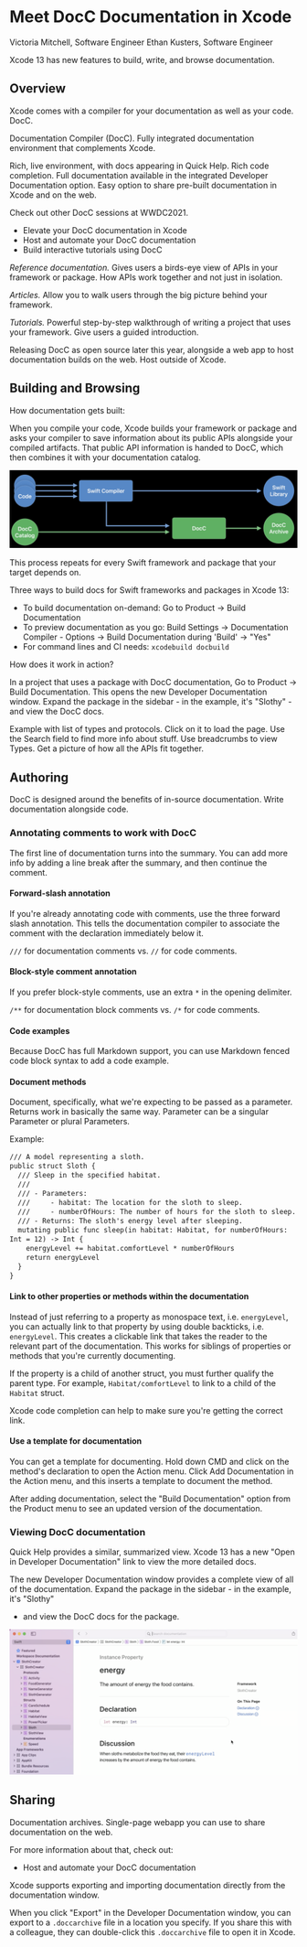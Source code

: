 # Meet DocC Documentation in Xcode

Victoria Mitchell, Software Engineer
Ethan Kusters, Software Engineer

Xcode 13 has new features to build, write, and browse documentation.

## Overview

Xcode comes with a compiler for your documentation as well as your code. DocC.

Documentation Compiler (DocC). Fully integrated documentation environment that
complements Xcode.

Rich, live environment, with docs appearing in Quick Help. Rich code completion.
Full documentation available in the integrated Developer Documentation option.
Easy option to share pre-built documentation in Xcode and on the web.

Check out other DocC sessions at WWDC2021.
- Elevate your DocC documentation in Xcode
- Host and automate your DocC documentation
- Build interactive tutorials using DocC

*Reference documentation.* Gives users a birds-eye view of APIs in your framework
or package. How APIs work together and not just in isolation.

*Articles.* Allow you to walk users through the big picture behind your framework.

*Tutorials.* Powerful step-by-step walkthrough of writing a project that uses your
framework. Give users a guided introduction.

Releasing DocC as open source later this year, alongside a web app to host
documentation builds on the web. Host outside of Xcode.

## Building and Browsing

How documentation gets built:

When you compile your code, Xcode builds your framework or package and asks your
compiler to save information about its public APIs alongside your compiled
artifacts. That public API information is handed to DocC, which then combines
it with your documentation catalog.

![DocC build process in Xcode](images/docc-build-process.png)

This process repeats for every Swift framework and package that your target
depends on.

Three ways to build docs for Swift frameworks and packages in Xcode 13:
- To build documentation on-demand: Go to Product -> Build Documentation
- To preview documentation as you go: Build Settings -> Documentation
  Compiler - Options -> Build Documentation during 'Build' -> "Yes"
- For command lines and CI needs: `xcodebuild docbuild`

How does it work in action?

In a project that uses a package with DocC documentation, Go to Product -> Build
Documentation. This opens the new Developer Documentation window. Expand the
package in the sidebar - in the example, it's "Slothy" - and view the DocC docs.

Example with list of types and protocols. Click on it to load the page. Use the
Search field to find more info about stuff. Use breadcrumbs to view Types.
Get a picture of how all the APIs fit together.

## Authoring

DocC is designed around the benefits of in-source documentation. Write
documentation alongside code.

### Annotating comments to work with DocC

The first line of documentation turns into the summary. You can add more info by
adding a line break after the summary, and then continue the comment.

#### Forward-slash annotation

If you're already annotating code with comments, use the three forward slash
annotation. This tells the documentation compiler to associate the comment with
the declaration immediately below it.

`///` for documentation comments vs. `//` for code comments.

#### Block-style comment annotation

If you prefer block-style comments, use an extra `*` in the opening delimiter.

`/**` for documentation block comments vs. `/*` for code comments.

#### Code examples

Because DocC has full Markdown support, you can use Markdown fenced code block
syntax to add a code example.

#### Document methods

Document, specifically, what we're expecting to be passed as a parameter. Returns
work in basically the same way. Parameter can be a singular Parameter or plural
Parameters.

Example:

```
/// A model representing a sloth.
public struct Sloth {
  /// Sleep in the specified habitat.
  ///
  /// - Parameters:
  ///     - habitat: The location for the sloth to sleep.
  ///     - numberOfHours: The number of hours for the sloth to sleep.
  /// - Returns: The sloth's energy level after sleeping.
  mutating public func sleep(in habitat: Habitat, for numberOfHours: Int = 12) -> Int {
    energyLevel += habitat.comfortLevel * numberOfHours
    return energyLevel
  }
}
```

#### Link to other properties or methods within the documentation

Instead of just referring to a property as monospace text, i.e. `energyLevel`,
you can actually link to that property by using double backticks, i.e.
``energyLevel``. This creates a clickable link that takes the reader to the
relevant part of the documentation. This works for siblings of properties or
methods that you're currently documenting.

If the property is a child of another struct, you must further qualify the parent
type. For example, ``Habitat/comfortLevel`` to link to a child of the `Habitat`
struct.

Xcode code completion can help to make sure you're getting the correct link.

#### Use a template for documentation

You can get a template for documenting. Hold down CMD and click on the method's
declaration to open the Action menu. Click Add Documentation in the Action menu,
and this inserts a template to document the method.

After adding documentation, select the "Build Documentation" option from the
Product menu to see an updated version of the documentation.

### Viewing DocC documentation

Quick Help provides a similar, summarized view. Xcode 13 has a new "Open in
Developer Documentation" link to view the more detailed docs.

The new Developer Documentation window provides a complete view of all of the
documentation. Expand the package in the sidebar - in the example, it's "Slothy"
- and view the DocC docs for the package.

![Developer Documentation window in Xcode](images/developer-documentation-window.png)

## Sharing

Documentation archives. Single-page webapp you can use to share documentation
on the web.

For more information about that, check out:
- Host and automate your DocC documentation

Xcode supports exporting and importing documentation directly from the
documentation window.

When you click "Export" in the Developer Documentation window, you can export to
a `.doccarchive` file in a location you specify. If you share this with a
colleague, they can double-click this `.doccarchive` file to open it in Xcode.
